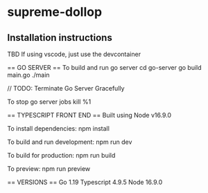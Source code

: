 # supreme-dollop

## Installation instructions
TBD
If using vscode, just use the devcontainer

== GO SERVER ==
To build and run go server
cd go-server
go build main.go
./main

// TODO: Terminate Go Server Gracefully

To stop go server
jobs
kill %1

== TYPESCRIPT FRONT END ==
Built using Node v16.9.0

To install dependencies: npm install 

To build and run development: npm run dev

To build for production: npm run build

To preview: npm run preview


== VERSIONS ==
Go 1.19
Typescript 4.9.5
Node 16.9.0